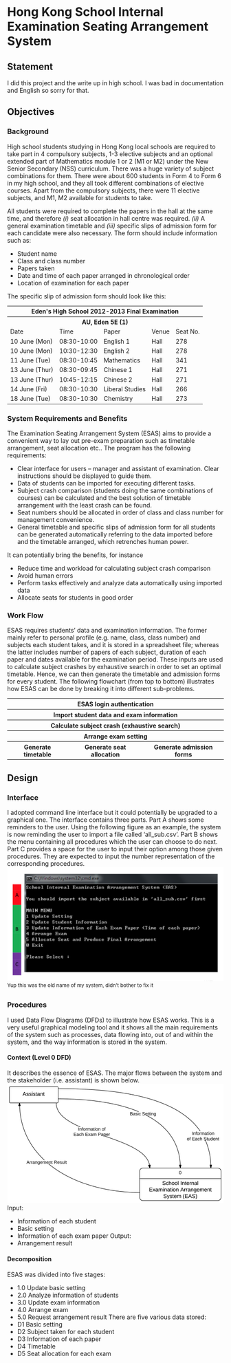 # Hong Kong School Internal Examination Seating Arrangement System

## Statement
I did this project and the write up in high school. I was bad in documentation and English so sorry for that.

## Objectives
### Background
High school students studying in Hong Kong local schools are required to take part in 4 compulsory subjects, 1-3 elective subjects and an optional extended part of Mathematics module 1 or 2 (M1 or M2) under the New Senior Secondary (NSS) curriculum. There was a huge variety of subject combinations for them. There were about 600 students in Form 4 to Form 6 in my high school, and they all took different combinations of elective courses. Apart from the compulsory subjects, there were 11 elective subjects, and M1, M2 available for students to take.

All students were required to complete the papers in the hall at the same time, and therefore *(i)* seat allocation in hall centre was required. *(ii)* A general examination timetable and *(iii)* specific slips of admission form for each candidate were also necessary. The form should include information such as:
- Student name
- Class and class number
- Papers taken
- Date and time of each paper arranged in chronological order
- Location of examination for each paper

The specific slip of admission form should look like this:

<table>
  <tr><th colspan="5">Eden's High School 2012-2013 Final Examination</th></tr>
  <tr><th colspan="5">AU, Eden 5E (1)</th></tr>
  <tr><td>Date</td><td>Time</td><td>Paper</td><td>Venue</td><td>Seat No.</td></tr>
  <tr><td>10 June (Mon)</td><td>08:30-10:00</td><td>English 1</td><td>Hall</td><td>278</td></tr>
  <tr><td>10 June (Mon)</td><td>10:30-12:30</td><td>English 2</td><td>Hall</td><td>278</td></tr>
  <tr><td>11 June (Tue)</td><td>08:30-10:45</td><td>Mathematics</td><td>Hall</td><td>341</td></tr>
  <tr><td>13 June (Thur)</td><td>08:30-09:45</td><td>Chinese 1</td><td>Hall</td><td>271</td></tr>
  <tr><td>13 June (Thur)</td><td>10:45-12:15</td><td>Chinese 2</td><td>Hall</td><td>271</td></tr>
  <tr><td>14 June (Fri)</td><td>08:30-10:30</td><td>Liberal Studies</td><td>Hall</td><td>266</td></tr>
  <tr><td>18 June (Tue)</td><td>08:30-10:30</td><td>Chemistry</td><td>Hall</td><td>273</td></tr>
</table>

### System Requirements and Benefits
The Examination Seating Arrangement System (ESAS) aims to provide a convenient way to lay out pre-exam preparation such as timetable arrangement, seat allocation etc.. The program has the following requirements:
- Clear interface for users – manager and assistant of examination. Clear instructions should be displayed to guide them.
- Data of students can be imported for executing different tasks.
- Subject crash comparison (students doing the same combinations of courses) can be calculated and the best solution of timetable arrangement with the least crash can be found.
- Seat numbers should be allocated in order of class and class number for management convenience.
- General timetable and specific slips of admission form for all students can be
generated automatically referring to the data imported before and the timetable arranged, which retrenches human power.

It can potentially bring the benefits, for instance
- Reduce time and workload for calculating subject crash comparison
- Avoid human errors
- Perform tasks effectively and analyze data automatically using imported data
- Allocate seats for students in good order

### Work Flow

ESAS requires students’ data and examination information. The former mainly refer to personal profile (e.g. name, class, class number) and subjects each student takes, and it is stored in a spreadsheet file; whereas the latter includes number of papers of each subject, duration of each paper and dates available for the examination period. These inputs are used to calculate subject crashes by exhaustive search in order to set an optimal timetable. Hence, we can then generate the timetable and admission forms for every student. The following flowchart (from top to bottom) illustrates how ESAS can be done by breaking it into different sub-problems.

<table>
  <tr><th colspan="3">ESAS login authentication</th></tr>
  <tr><th colspan="3">Import student data and exam information</th></tr>
  <tr><th colspan="3">Calculate subject crash (exhaustive search)</th></tr>
  <tr><th colspan="3">Arrange exam setting</th></tr>
  <tr><th>Generate timetable</th><th>Generate seat allocation</th><th>Generate admission forms</th></tr>
</table>

## Design
### Interface

I adopted command line interface but it could potentially be upgraded to a graphical one. The interface contains three parts. Part A shows some reminders to the user. Using the following figure as an example, the system is now reminding the user to import a file called ‘all_sub.csv’. Part B shows the menu containing all procedures which the user can choose to do next. Part C provides a space for the user to input their option among those given procedures. They are expected to input the number representation of the corresponding procedures.
![fig1](figures/fig1.png)
<sup> Yup this was the old name of my system, didn't bother to fix it </sup> 

### Procedures
I used Data Flow Diagrams (DFDs) to illustrate how ESAS works. This is a very useful graphical modeling tool and it shows all the main requirements of the system such as processes, data flowing into, out of and within the system, and the way information is stored in the system.

#### Context (Level 0 DFD)
It describes the essence of ESAS. The major flows between the system and the stakeholder (i.e. assistant) is shown below.
![dfd0](figures/dfd0.png)
Input:
- Information of each student
- Basic setting
- Information of each exam paper
Output:
- Arrangement result

#### Decomposition
ESAS was divided into five stages: 
- 1.0 Update basic setting
- 2.0 Analyze information of students
- 3.0 Update exam information
- 4.0 Arrange exam
- 5.0 Request arrangement result
There are five various data stored: 
- D1 Basic setting
- D2 Subject taken for each student
- D3 Information of each paper
- D4 Timetable
- D5 Seat allocation for each exam
